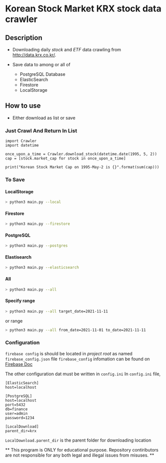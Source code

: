 # Korean Stock Market KRX stock data crawler
## Description
- Downloading daily *stock* and *ETF* data crawling from http://data.krx.co.kr/.

- Save data to among or all of
    - PostgreSQL Database
    - ElasticSearch
    - Firestore
    - LocalStorage

## How to use
- Either download as list or save

### Just Crawl And Return In List
```python3 
import Crawler
import datetime

once_upon_a_time = Crawler.download_stock(datetime.date(1995, 5, 2))
cap = [stock.market_cap for stock in once_upon_a_time]

print("Korean Stock Market Cap on 1995-May-2 is {}".format(sum(cap)))
 ```


### To Save

#### LocalStorage
```bash
> python3 main.py --local
```

#### Firestore
```bash
> python3 main.py --firestore
```

#### PostgreSQL
```bash
> python3 main.py --postgres
```

#### Elastisearch
```bash
> python3 main.py --elasticsearch
```

#### All
```bash
> python3 main.py --all
```

#### Specify range
```bash
> python3 main.py --all target_date=2021-11-11
```
or range
```bash
> python3 main.py --all from_date=2021-11-01 to_date=2021-11-11
```

### Configuration
`firebase config` is should be located in *project root* as named `firebase_config.json` file
`firebase_config` infomation can be found on [Firebase Doc](https://support.google.com/firebase/answer/7015592?hl=en#zippy=%2Cin-this-article)

The other configuration dat must be written in `config.ini`
In `config.ini` file,
```
[ElasticSearch]
host=localhost

[PostgreSQL]
host=localhost
port=5432
db=finance
user=admin
password=1234

[LocalDownload]
parent_dir=krx
```

`LocalDownload.parent_dir` is the parent folder for downloading location


** This program is ONLY for educational purpose. Repository contiributors are not responsible for any both legal and illegal issues from misuses. **